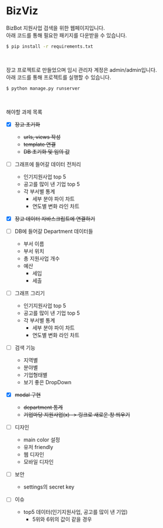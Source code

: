 # BizViz

BizBot 지원사업 검색을 위한 웹페이지입니다.  
아래 코드를 통해 필요한 패키지를 다운받을 수 있습니다.  

```bash
$ pip install -r requirements.txt
```

<br/>

장고 프로젝트로 만들었으며 임시 관리자 계정은 admin/admin입니다.  
아래 코드를 통해 프로젝트를 실행할 수 있습니다.  

```bash
$ python manage.py runserver
```

<br/>

해야할 과제 목록
- [x] ~~장고 초기화~~
  - ~~urls, views 작성~~
  - ~~template 연결~~
  - ~~DB 초기화 및 임의 값~~
- [ ] 그래프에 들어갈 데이터 전처리
  - 인기지원사업 top 5
  - 공고를 많이 낸 기업 top 5
  - 각 부서별 통계
    - 세부 분야 파이 차트
    - 연도별 변화 라인 차트
- [x] ~~장고 데이터 자바스크립트에 연결하기~~
- [ ] DB에 들어갈 Department 데이터들
  -  부서 이름
  -  부서 위치
  -  총 지원사업 개수
  -  예산
     -  세입
     -  세출
- [ ] 그래프 그리기
  - 인기지원사업 top 5
  - 공고를 많이 낸 기업 top 5
  - 각 부서별 통계
    - 세부 분야 파이 차트
    - 연도별 변화 라인 차트
- [ ] 검색 기능
  - 지역별
  - 분야별
  - 기업형태별
  - 보기 좋은 DropDown
- [x] ~~modal 구현~~
  - ~~department 통계~~
  - ~~기업마당 지원사업(x) -> 링크로 새로운 창 띄우기~~
- [ ] 디자인
  - main color 설정
  - 유저 friendly
  - 웹 디자인
  - 모바일 디자인
- [ ] 보안
  - settings의 secret key
  
- [ ] 이슈
  - top5 데이터(인기지원사업, 공고를 많이 낸 기업)
    - 5위와 6위의 값이 같을 경우
